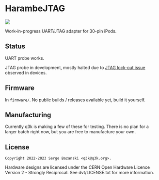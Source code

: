 HarambeJTAG
===

![](https://object.ceph-eu.hswaw.net/q3k-personal/53dcbc8e11f542f624de9ec92462c064c66778aae120161474bc3a77893612ec.jpg)

Work-in-progress UART/JTAG adapter for 30-pin iPods.

Status
---

UART probe works.

JTAG probe in development, mostly halted due to [JTAG lock-out issue](https://freemyipod.org/JTAG#.27Memory_locked_out.27_JTAG) observed in devices.

Firmware
---

In `firmware/`. No public builds / releases available yet, build it yourself.

Manufacturing
---

Currently q3k is making a few of these for testing. There is no plan for a larger batch right now, but you are free to manufacture your own.

License
---

    Copyright 2022-2023 Serge Bazanski <q3k@q3k.org>.

Hardware designs are licensed under the CERN Open Hardware Licence Version 2 - Strongly Reciprocal. See dvt/LICENSE.txt for more information.
